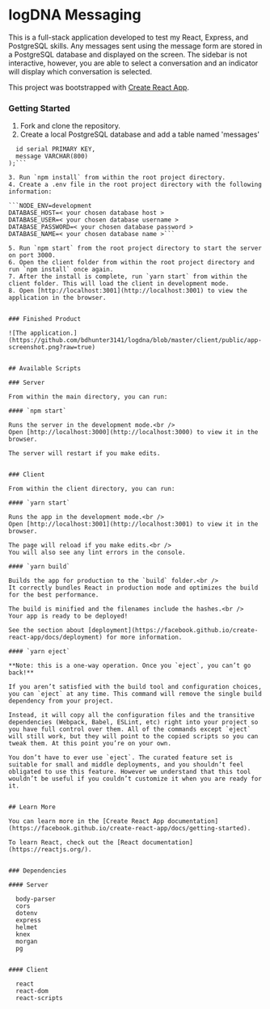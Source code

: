 # logDNA Messaging

This is a full-stack application developed to test my React, Express, and PostgreSQL skills. Any messages sent using the message form are stored in a PostgreSQL database and displayed on the screen. The sidebar is not interactive, however, you are able to select a conversation and an indicator will display which conversation is selected.

This project was bootstrapped with [Create React App](https://github.com/facebook/create-react-app).


### Getting Started

1. Fork and clone the repository.
2. Create a local PostgreSQL database and add a table named 'messages'

  ```CREATE TABLE messages (
    id serial PRIMARY KEY,
    message VARCHAR(800)
  );```

3. Run `npm install` from within the root project directory.
4. Create a .env file in the root project directory with the following information:

 ```NODE_ENV=development
  DATABASE_HOST=< your chosen database host >
  DATABASE_USER=< your chosen database username >
  DATABASE_PASSWORD=< your chosen database password >
  DATABASE_NAME=< your chosen database name >```

5. Run `npm start` from the root project directory to start the server on port 3000.
6. Open the client folder from within the root project directory and run `npm install` once again.
7. After the install is complete, run `yarn start` from within the client folder. This will load the client in development mode.
8. Open [http://localhost:3001](http://localhost:3001) to view the application in the browser.


### Finished Product

![The application.](https://github.com/bdhunter3141/logdna/blob/master/client/public/app-screenshot.png?raw=true)


## Available Scripts

### Server

From within the main directory, you can run:

#### `npm start`

Runs the server in the development mode.<br />
Open [http://localhost:3000](http://localhost:3000) to view it in the browser.

The server will restart if you make edits.


### Client

From within the client directory, you can run:

#### `yarn start`

Runs the app in the development mode.<br />
Open [http://localhost:3001](http://localhost:3001) to view it in the browser.

The page will reload if you make edits.<br />
You will also see any lint errors in the console.

#### `yarn build`

Builds the app for production to the `build` folder.<br />
It correctly bundles React in production mode and optimizes the build for the best performance.

The build is minified and the filenames include the hashes.<br />
Your app is ready to be deployed!

See the section about [deployment](https://facebook.github.io/create-react-app/docs/deployment) for more information.

#### `yarn eject`

**Note: this is a one-way operation. Once you `eject`, you can’t go back!**

If you aren’t satisfied with the build tool and configuration choices, you can `eject` at any time. This command will remove the single build dependency from your project.

Instead, it will copy all the configuration files and the transitive dependencies (Webpack, Babel, ESLint, etc) right into your project so you have full control over them. All of the commands except `eject` will still work, but they will point to the copied scripts so you can tweak them. At this point you’re on your own.

You don’t have to ever use `eject`. The curated feature set is suitable for small and middle deployments, and you shouldn’t feel obligated to use this feature. However we understand that this tool wouldn’t be useful if you couldn’t customize it when you are ready for it.


## Learn More

You can learn more in the [Create React App documentation](https://facebook.github.io/create-react-app/docs/getting-started).

To learn React, check out the [React documentation](https://reactjs.org/).


### Dependencies

#### Server

    body-parser
    cors
    dotenv
    express
    helmet
    knex
    morgan
    pg


#### Client

    react
    react-dom
    react-scripts